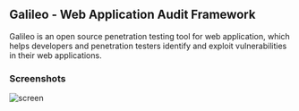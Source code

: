 ## Galileo - Web Application Audit Framework

Galileo is an open source penetration testing tool for web application, which helps developers and penetration testers identify and exploit vulnerabilities in their web applications.

### Screenshots

![screen](https://raw.githubusercontent.com/m4ll0k/Galileo/master/screen.png)
